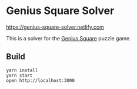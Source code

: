 # Genius Square Solver

https://genius-square-solver.netlify.com

This is a solver for the [Genius Square](https://www.brightminds.co.uk/products/happy-puzzle-the-genius-square) puzzle game.

## Build

```
yarn install
yarn start
open http://localhost:3000
```